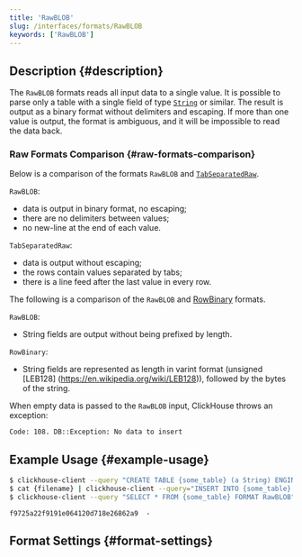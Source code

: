 ```yaml
---
title: 'RawBLOB'
slug: /interfaces/formats/RawBLOB
keywords: ['RawBLOB']
---
```


## Description {#description}

The `RawBLOB` formats reads all input data to a single value. It is possible to parse only a table with a single field of type [`String`](/sql-reference/data-types/string.md) or similar.
The result is output as a binary format without delimiters and escaping. If more than one value is output, the format is ambiguous, and it will be impossible to read the data back.

### Raw Formats Comparison {#raw-formats-comparison}

Below is a comparison of the formats `RawBLOB` and [`TabSeparatedRaw`](./TabSeparated/TabSeparatedRaw.md).

`RawBLOB`:
- data is output in binary format, no escaping;
- there are no delimiters between values;
- no new-line at the end of each value.

`TabSeparatedRaw`:
- data is output without escaping;
- the rows contain values separated by tabs;
- there is a line feed after the last value in every row.

The following is a comparison of the `RawBLOB` and [RowBinary](./RowBinary/RowBinary.md) formats.

`RawBLOB`:
- String fields are output without being prefixed by length.

`RowBinary`:
- String fields are represented as length in varint format (unsigned [LEB128] (https://en.wikipedia.org/wiki/LEB128)), followed by the bytes of the string.

When empty data is passed to the `RawBLOB` input, ClickHouse throws an exception:

```text
Code: 108. DB::Exception: No data to insert
```

## Example Usage {#example-usage}

```bash title="Query"
$ clickhouse-client --query "CREATE TABLE {some_table} (a String) ENGINE = Memory;"
$ cat {filename} | clickhouse-client --query="INSERT INTO {some_table} FORMAT RawBLOB"
$ clickhouse-client --query "SELECT * FROM {some_table} FORMAT RawBLOB" | md5sum
```

```text title="Response"
f9725a22f9191e064120d718e26862a9  -
```

## Format Settings {#format-settings}
